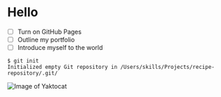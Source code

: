 # Hello
- [ ] Turn on GitHub Pages
- [ ] Outline my portfolio
- [ ] Introduce myself to the world
      
```
$ git init
Initialized empty Git repository in /Users/skills/Projects/recipe-repository/.git/
```

![Image of Yaktocat](https://octodex.github.com/images/yaktocat.png)

